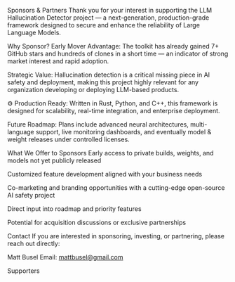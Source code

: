 
Sponsors & Partners
Thank you for your interest in supporting the LLM Hallucination Detector project — a next-generation, production-grade framework designed to secure and enhance the reliability of Large Language Models.

Why Sponsor?
 Early Mover Advantage: The toolkit has already gained 7+ GitHub stars and hundreds of clones in a short time — an indicator of strong market interest and rapid adoption.

 Strategic Value: Hallucination detection is a critical missing piece in AI safety and deployment, making this project highly relevant for any organization developing or deploying LLM-based products.

⚙ Production Ready: Written in Rust, Python, and C++, this framework is designed for scalability, real-time integration, and enterprise deployment.

 Future Roadmap: Plans include advanced neural architectures, multi-language support, live monitoring dashboards, and eventually model & weight releases under controlled licenses.

What We Offer to Sponsors
 Early access to private builds, weights, and models not yet publicly released

 Customized feature development aligned with your business needs

 Co-marketing and branding opportunities with a cutting-edge open-source AI safety project

 Direct input into roadmap and priority features

 Potential for acquisition discussions or exclusive partnerships

Contact
If you are interested in sponsoring, investing, or partnering, please reach out directly:

Matt Busel
Email: mattbusel@gmail.com


Supporters

